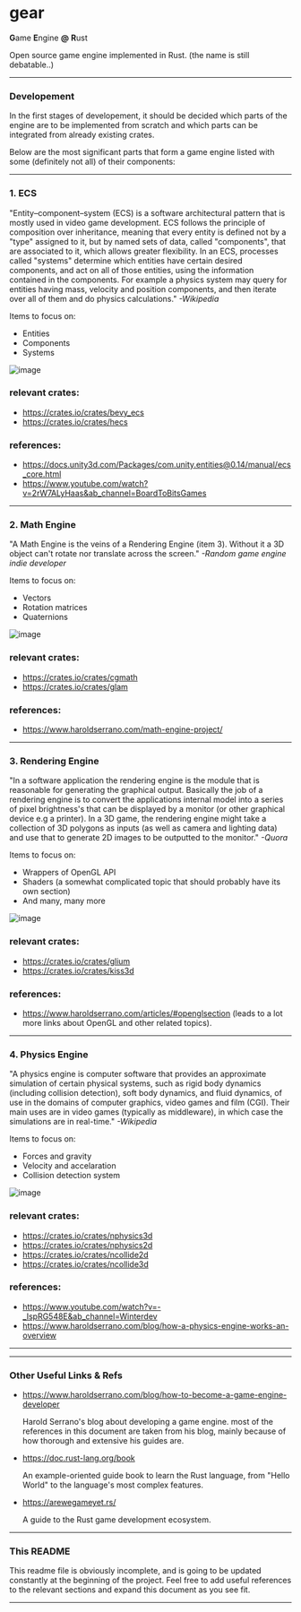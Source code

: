 # gear
**G**ame **E**ngine **@** **R**ust

Open source game engine implemented in Rust. (the name is still debatable..)

---
### Developement
In the first stages of developement, it should be decided which parts of the engine are to be implemented from scratch and which parts can be integrated from already existing crates.

Below are the most significant parts that form a game engine listed with some (definitely not all) of their components:

---
### 1. ECS
"Entity–component–system (ECS) is a software architectural pattern that is mostly used in video game development. ECS follows the principle of composition over inheritance, meaning that every entity is defined not by a "type" assigned to it, but by named sets of data, called "components", that are associated to it, which allows greater flexibility. In an ECS, processes called "systems" determine which entities have certain desired components, and act on all of those entities, using the information contained in the components. For example a physics system may query for entities having mass, velocity and position components, and then iterate over all of them and do physics calculations."
*-Wikipedia*

Items to focus on:
  * Entities
  * Components
  * Systems 
  
  ![image](https://user-images.githubusercontent.com/66024037/125699694-0c693777-86ef-4f26-8471-a13e88a03e36.png)
  
  ### relevant crates:
  - https://crates.io/crates/bevy_ecs 
  - https://crates.io/crates/hecs
  
  ### references:
  - https://docs.unity3d.com/Packages/com.unity.entities@0.14/manual/ecs_core.html
  - https://www.youtube.com/watch?v=2rW7ALyHaas&ab_channel=BoardToBitsGames
  
---

### 2. Math Engine

"A Math Engine is the veins of a Rendering Engine (item 3). Without it a 3D object can't rotate nor translate across the screen." 
*-Random game engine indie developer*

Items to focus on:
  * Vectors
  * Rotation matrices
  * Quaternions
  
  ![image](https://user-images.githubusercontent.com/66024037/125697297-8ce544ad-4930-4aa0-ab81-8281e90cf669.png)
  
  ### relevant crates:
  - https://crates.io/crates/cgmath 
  - https://crates.io/crates/glam

  ### references:
  - https://www.haroldserrano.com/math-engine-project/
  
---
### 3. Rendering Engine
"In a software application the rendering engine is the module that is reasonable for generating the graphical output. Basically the job of a rendering engine is to convert the applications internal model into a series of pixel brightness's that can be displayed by a monitor (or other graphical device e.g a printer). In a 3D game, the rendering engine might take a collection of 3D polygons as inputs (as well as camera and lighting data) and use that to generate 2D images to be outputted to the monitor." *-Quora*

Items to focus on:
  * Wrappers of OpenGL API
  * Shaders (a somewhat complicated topic that should probably have its own section)
  * And many, many more

  ![image](https://user-images.githubusercontent.com/66024037/125697719-c1117460-9041-476b-9a71-0371cc6f7682.png)
  
  ### relevant crates:
  - https://crates.io/crates/glium 
  - https://crates.io/crates/kiss3d

  ### references:
  - https://www.haroldserrano.com/articles/#openglsection (leads to a lot more links about OpenGL and other related topics).

---
### 4. Physics Engine
"A physics engine is computer software that provides an approximate simulation of certain physical systems, such as rigid body dynamics (including collision detection), soft body dynamics, and fluid dynamics, of use in the domains of computer graphics, video games and film (CGI). Their main uses are in video games (typically as middleware), in which case the simulations are in real-time." *-Wikipedia*

Items to focus on:
  * Forces and gravity 
  * Velocity and accelaration
  * Collision detection system
  
  ![image](https://user-images.githubusercontent.com/66024037/125698598-b2b62a0c-5f1f-449c-862b-df834796cd24.png)
  
  ### relevant crates:
  - https://crates.io/crates/nphysics3d
  - https://crates.io/crates/nphysics2d 
  - https://crates.io/crates/ncollide2d
  - https://crates.io/crates/ncollide3d

  ### references:
  - https://www.youtube.com/watch?v=-_IspRG548E&ab_channel=Winterdev
  - https://www.haroldserrano.com/blog/how-a-physics-engine-works-an-overview
  
---
---




### Other Useful Links & Refs

 - https://www.haroldserrano.com/blog/how-to-become-a-game-engine-developer

    Harold Serrano's blog about developing a game engine.
    most of the references in this document are taken from his blog, mainly because of how thorough and extensive his guides are.
    
 - https://doc.rust-lang.org/book

    An example-oriented guide book to learn the Rust language, from "Hello World" to the language's most complex features.
    
 - https://arewegameyet.rs/

    A guide to the Rust game development ecosystem.

---
### This README
This readme file is obviously incomplete, and is going to be updated constantly at the beginning of the project. Feel free to add useful references to the relevant sections and expand this document as you see fit.

---
